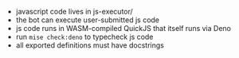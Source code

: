 - javascript code lives in js-executor/
- the bot can execute user-submitted js code
- js code runs in WASM-compiled QuickJS that itself runs via Deno
- run `mise check:deno` to typecheck js code
- all exported definitions must have docstrings